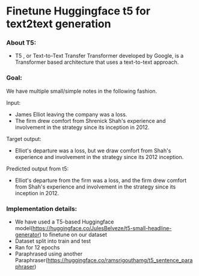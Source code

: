 # Finetune Huggingface t5 for text2text generation

### About T5: ###
- T5 , or Text-to-Text Transfer Transformer developed by Google, is a Transformer based architecture that uses a text-to-text approach.


### Goal: ### 
We have multiple small/simple notes in the following fashion.

Input:
- James Elliot leaving the company was a loss.
- The firm drew comfort from Shrenick Shah's experience and involvement in the strategy since its inception in 2012.

Target output:
- Elliot's departure was a loss, but we draw comfort from Shah's experience and involvement in the strategy since its 2012 inception. 

Predicted output from t5:
- Elliot's departure from the firm was a loss, and the firm drew comfort from Shah's experience and involvement in the strategy since its inception in 2012. 

 ### Implementation details: ###

- We have used a T5-based Huggingface model(https://huggingface.co/JulesBelveze/t5-small-headline-generator) to finetune on our dataset
- Dataset split into train and test
- Ran for 12 epochs
- Paraphrased using another Paraphraser(https://huggingface.co/ramsrigouthamg/t5_sentence_paraphraser)

